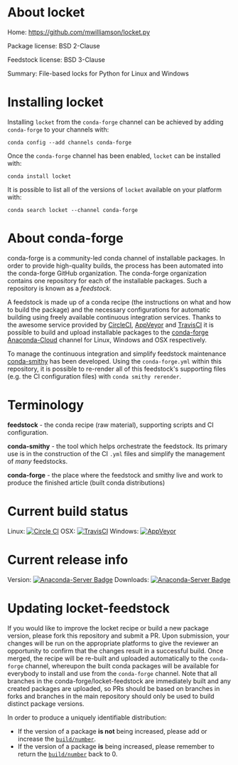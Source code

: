 About locket
============

Home: https://github.com/mwilliamson/locket.py

Package license: BSD 2-Clause

Feedstock license: BSD 3-Clause

Summary: File-based locks for Python for Linux and Windows



Installing locket
=================

Installing `locket` from the `conda-forge` channel can be achieved by adding `conda-forge` to your channels with:

```
conda config --add channels conda-forge
```

Once the `conda-forge` channel has been enabled, `locket` can be installed with:

```
conda install locket
```

It is possible to list all of the versions of `locket` available on your platform with:

```
conda search locket --channel conda-forge
```



About conda-forge
=================

conda-forge is a community-led conda channel of installable packages.
In order to provide high-quality builds, the process has been automated into the
conda-forge GitHub organization. The conda-forge organization contains one repository
for each of the installable packages. Such a repository is known as a *feedstock*.

A feedstock is made up of a conda recipe (the instructions on what and how to build
the package) and the necessary configurations for automatic building using freely
available continuous integration services. Thanks to the awesome service provided by
[CircleCI](https://circleci.com/), [AppVeyor](http://www.appveyor.com/)
and [TravisCI](https://travis-ci.org/) it is possible to build and upload installable
packages to the [conda-forge](https://anaconda.org/conda-forge)
[Anaconda-Cloud](http://docs.anaconda.org/) channel for Linux, Windows and OSX respectively.

To manage the continuous integration and simplify feedstock maintenance
[conda-smithy](http://github.com/conda-forge/conda-smithy) has been developed.
Using the ``conda-forge.yml`` within this repository, it is possible to re-render all of
this feedstock's supporting files (e.g. the CI configuration files) with ``conda smithy rerender``.


Terminology
===========

**feedstock** - the conda recipe (raw material), supporting scripts and CI configuration.

**conda-smithy** - the tool which helps orchestrate the feedstock.
                   Its primary use is in the construction of the CI ``.yml`` files
                   and simplify the management of *many* feedstocks.

**conda-forge** - the place where the feedstock and smithy live and work to
                  produce the finished article (built conda distributions)

Current build status
====================

Linux: [![Circle CI](https://circleci.com/gh/conda-forge/locket-feedstock.svg?style=shield)](https://circleci.com/gh/conda-forge/locket-feedstock)
OSX: [![TravisCI](https://travis-ci.org/conda-forge/locket-feedstock.svg?branch=master)](https://travis-ci.org/conda-forge/locket-feedstock)
Windows: [![AppVeyor](https://ci.appveyor.com/api/projects/status/github/conda-forge/locket-feedstock?svg=True)](https://ci.appveyor.com/project/conda-forge/locket-feedstock/branch/master)

Current release info
====================
Version: [![Anaconda-Server Badge](https://anaconda.org/conda-forge/locket/badges/version.svg)](https://anaconda.org/conda-forge/locket)
Downloads: [![Anaconda-Server Badge](https://anaconda.org/conda-forge/locket/badges/downloads.svg)](https://anaconda.org/conda-forge/locket)


Updating locket-feedstock
=========================

If you would like to improve the locket recipe or build a new
package version, please fork this repository and submit a PR. Upon submission,
your changes will be run on the appropriate platforms to give the reviewer an
opportunity to confirm that the changes result in a successful build. Once
merged, the recipe will be re-built and uploaded automatically to the
`conda-forge` channel, whereupon the built conda packages will be available for
everybody to install and use from the `conda-forge` channel.
Note that all branches in the conda-forge/locket-feedstock are
immediately built and any created packages are uploaded, so PRs should be based
on branches in forks and branches in the main repository should only be used to
build distinct package versions.

In order to produce a uniquely identifiable distribution:
 * If the version of a package **is not** being increased, please add or increase
   the [``build/number``](http://conda.pydata.org/docs/building/meta-yaml.html#build-number-and-string).
 * If the version of a package **is** being increased, please remember to return
   the [``build/number``](http://conda.pydata.org/docs/building/meta-yaml.html#build-number-and-string)
   back to 0.
